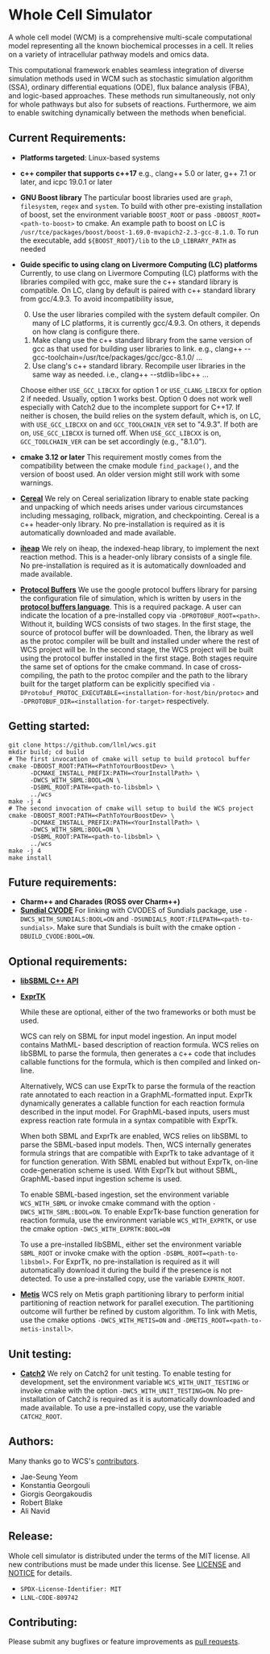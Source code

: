 # Whole Cell Simulator
 A whole cell model (WCM)  is a comprehensive multi-scale computational
 model representing all the known biochemical processes in a cell. It relies
 on a variety of intracellular pathway models and omics data.

 This computational framework  enables  seamless integration of diverse
 simulation methods used in WCM such as stochastic simulation algorithm
 (SSA), ordinary differential equations (ODE), flux balance analysis (FBA),
 and logic-based approaches.
 These methods run simultaneously, not only for whole pathways but
 also for subsets of reactions. Furthermore, we aim to enable switching
 dynamically between the methods when beneficial.

## Current Requirements:
 + **Platforms targeted**: Linux-based systems
 + **c++ compiler that supports c++17**
   e.g., clang++ 5.0 or later, g++ 7.1 or later, and icpc 19.0.1 or later

 + **GNU Boost library**
   The particular boost libraries used are `graph`, `filesystem`, `regex` and
   `system`.
   To build with other pre-existing installation of boost, set the environment
   variable `BOOST_ROOT` or pass `-DBOOST_ROOT=<path-to-boost>`
   to cmake. An example path to boost on LC is
   `/usr/tce/packages/boost/boost-1.69.0-mvapich2-2.3-gcc-8.1.0`.
   To run the executable, add `${BOOST_ROOT}/lib` to the `LD_LIBRARY_PATH` as
   needed

 + **Guide specific to using clang on Livermore Computing (LC) platforms**
   Currently, to use clang on Livermore Computing (LC) platforms with
   the libraries compiled with gcc, make sure the c++ standard library
   is compatible. On LC, clang by default is paired with c++ standard
   library from gcc/4.9.3. To avoid incompatibility issue,

   0) Use the user libraries compiled with the system default compiler.
      On many of LC platforms, it is currently gcc/4.9.3. On others,
      it depends on how clang is configure there.
   1) Make clang use the c++ standard library from the same version of gcc
      as that used for building user libraries to link.
      e.g., clang++ --gcc-toolchain=/usr/tce/packages/gcc/gcc-8.1.0/ ...
   2) Use clang's c++ standard library. Recompile user libraries in the
      same way as needed.
      i.e., clang++ --stdlib=libc++ ...

   Choose either `USE_GCC_LIBCXX` for option 1 or `USE_CLANG_LIBCXX` for
   option 2 if needed. Usually, option 1 works best. Option 0 does not work
   well especially with Catch2 due to the incomplete support for C++17.
   If neither is chosen, the build relies on the system default, which is,
   on LC, with `USE_GCC_LIBCXX` on and `GCC_TOOLCHAIN_VER` set to "4.9.3".
   If both are on, `USE_GCC_LIBCXX` is turned off. When `USE_GCC_LIBCXX`
   is on, `GCC_TOOLCHAIN_VER` can be set accordingly (e.g., "8.1.0").

 + **cmake 3.12 or later**
   This requirement mostly comes from the compatibility between the cmake
   module `find_package()`, and the version of boost used. An older version
   might still work with some warnings.

 + [**Cereal**](https://uscilab.github.io/cereal)
   We rely on Cereal serialization library to enable state packing and
   unpacking of which needs arises under various circumstances including
   messaging, rollback, migration, and checkpointing. Cereal is a c++
   header-only library. No pre-installation is required as it is
   automatically downloaded and made available.

 + [**iheap**](https://github.com/yangle/iheap.git)
   We rely on iheap, the indexed-heap library, to implement the next reaction
   method. This is a header-only library consists of a single file.
   No pre-installation is required as it is automatically downloaded and made
   available.

 + [**Protocol Buffers**](https://developers.google.com/protocol-buffers)
   We use the google protocol buffers library for parsing the configuration file
   of simulation, which is written by users in the [**protocol buffers language**](https://developers.google.com/protocol-buffers/docs/proto3).
   This is a required package. A user can indicate the location of a
   pre-installed copy via `-DPROTOBUF_ROOT=<path>`. Without it, building WCS
   consists of two stages. In the first stage, the source of protocol buffer will
   be downloaded. Then, the library as well as the protoc compiler will be built
   and installed under where the rest of WCS project will be.
   In the second stage, the WCS project will be built using the protocol buffer
   installed in the first stage. Both stages require the same set of options for
   the cmake command.
   In case of cross-compiling, the path to the protoc compiler and the path to
   the library built for the target platform can be explicitly specified via
   `-DProtobuf_PROTOC_EXECUTABLE=<installation-for-host/bin/protoc>`
   and `-DPROTOBUF_DIR=<installation-for-target>` respectively.

## Getting started:
 ```
 git clone https://github.com/llnl/wcs.git
 mkdir build; cd build
 # The first invocation of cmake will setup to build protocol buffer
 cmake -DBOOST_ROOT:PATH=<PathToYourBoostDev> \
       -DCMAKE_INSTALL_PREFIX:PATH=<YourInstallPath> \
       -DWCS_WITH_SBML:BOOL=ON \
       -DSBML_ROOT:PATH=<path-to-libsbml> \
       ../wcs
 make -j 4
 # The second invocation of cmake will setup to build the WCS project
 cmake -DBOOST_ROOT:PATH=<PathToYourBoostDev> \
       -DCMAKE_INSTALL_PREFIX:PATH=<YourInstallPath> \
       -DWCS_WITH_SBML:BOOL=ON \
       -DSBML_ROOT:PATH=<path-to-libsbml> \
       ../wcs
 make -j 4
 make install
 ```

## Future requirements:
 + **Charm++ and Charades (ROSS over Charm++)**
 + [**Sundial CVODE**](https://github.com/LLNL/sundials.git)
   For linking with CVODES of Sundials package, use `-DWCS_WITH_SUNDIALS:BOOL=ON`
   and `-DSUNDIALS_ROOT:FILEPATH=<path-to-sundials>`.
   Make sure that Sundials is built with the cmake option `-DBUILD_CVODE:BOOL=ON`.

## Optional requirements:
 + [**libSBML C++ API**](http://sbml.org/Software/libSBML)
 + [**ExprTK**](https://github.com/ArashPartow/exprtk)

	While these are optional, either of the two frameworks or both must be used.

	WCS can rely on SBML for input model ingestion. An input model contains MathML-
 based description of reaction formula. WCS relies on libSBML to parse the
 formula, then generates a c++ code that includes callable functions for the
 formula, which is then compiled and linked on-line.

	Alternatively, WCS can use ExprTk to parse the formula of the reaction rate
 annotated to each reaction in a GraphML-formatted input. ExprTk dynamically
 generates a callable function for each reaction formula described in the input
 model. For GraphML-based inputs, users must express reaction rate formula in
 a syntax compatible with ExprTk.

	When both SBML and ExprTk are enabled, WCS relies on libSBML to parse the
 SBML-based input models. Then, WCS internally generates formula strings that
 are compatible with ExprTk to take advantage of it for function generation.
 With SBML enabled but without ExprTk, on-line code-generation scheme is used.
 With ExprTk but without SBML, GraphML-based input ingestion scheme is used.

	To enable SBML-based ingestion, set the environment variable `WCS_WITH_SBML`
 or invoke cmake command with the option `-DWCS_WITH_SBML:BOOL=ON`.
 To enable ExprTk-base function generation for reaction formula, use the
 environment variable `WCS_WITH_EXPRTK`, or use the cmake option
 `-DWCS_WITH_EXPRTK:BOOL=ON`

	To use a pre-installed libSBML, either set the environment variable
 `SBML_ROOT` or invoke cmake with the option `-DSBML_ROOT=<path-to-libsbml>`.
 For ExprTk, no pre-installation is required as it will automatically download
 it during the build if the presence is not detected. To use a pre-installed
 copy, use the variable `EXPRTK_ROOT`.

 + [**Metis**](http://glaros.dtc.umn.edu/gkhome/metis/metis/overview)
 WCS rely on Metis graph partitioning library to perform initial partitioning
 of reaction network for parallel execution. The partitioning outcome will
 further be refined by custom algorithm. To link with Metis, use the cmake
 options `-DWCS_WITH_METIS=ON` and `-DMETIS_ROOT=<path-to-metis-install>`.

## Unit testing:
 + [**Catch2**](https://github.com/catchorg/Catch2)
 We rely on Catch2 for unit testing. To enable testing for development, set
 the environment variable `WCS_WITH_UNIT_TESTING` or invoke cmake with the
 option `-DWCS_WITH_UNIT_TESTING=ON`. No pre-installation of Catch2 is required
 as it is automatically downloaded and made available. To use a pre-installed
 copy, use the variable `CATCH2_ROOT`.

## Authors:
  Many thanks go to WCS's [contributors](https://github.com/llnl/wcs/graphs/contributors).

 * Jae-Seung Yeom
 * Konstantia Georgouli
 * Giorgis Georgakoudis
 * Robert Blake
 * Ali Navid

## Release:
 Whole cell simulator is distributed under the terms of the MIT license.
 All new contributions must be made under this license.
 See [LICENSE](https://github.com/llnl/wcs/blob/master/LICENSE) and [NOTICE](https://github.com/llnl/wcs/blob/master/NOTICE) for details.

 + `SPDX-License-Identifier: MIT`
 + `LLNL-CODE-809742`

## Contributing:
 Please submit any bugfixes or feature improvements as [pull requests](https://help.github.com/en/github/collaborating-with-issues-and-pull-requests/creating-a-pull-request-from-a-fork).
